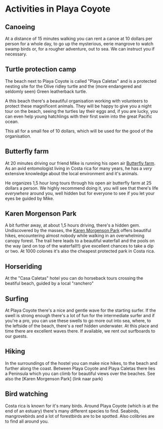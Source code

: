 # Activities in Playa Coyote

## Canoeing
At a distance of 15 minutes walking you can rent a canoe at 10 dollars per person for a whole day, to go up the mysterious, eerie mangrove to watch swamp birds or, for a rougher adventure, out to sea. We can instruct you if necessary.

## Turtle protection camp
The beach next to Playa Coyote is called "Playa Caletas" and is a protected nesting site for the Olive ridley turtle and the (more endangered and seldomly seen) Green leatherback turtle.

A this beach there's a beautiful organisation working with volunteers to protect these magnificent animals. They will be happy to give you a night tour on the beach, seeing the turtles lay their eggs and, if you are lucky, you can even help young hatchlings with their first swim into the great Pacific ocean.

This all for a small fee of 10 dollars, which will be used for the good of the organisation.

## Butterfly farm
At 20 minutes driving our friend Mike is running his open air [Butterfly farm](https://www.facebook.com/junglebutterflyfarm). As an avid entomologist living in Costa rica for many years,  he has a _very_ extensive knowledge about the local environment and it's animals.

He organizes 1,5 hour long tours through his open air butterfly farm at 25 dollars a person. We highly recommend doing it, you will see that there's life _everywhere_ around you, well hidden but for everyone to see if you let your eyes be guided by Mike.

## Karen Morgenson Park
A bit further away, at about 1,5 hours driving, there's a hidden gem. Undiscovered by the masses, the [Karen Morgenson Park](http://www.tripadvisor.com/Attraction_Review-g7684098-d8504916-Reviews-Karen_Mogensen_Nature_Reserve-Jicaral_Province_of_Puntarenas.html) offers beautiful hikes, encountering almost nobody while walking in an overwhelming canopy forest. The trail here leads to a beautiful waterfall and the pools on the way (and on top of the waterfall!!) give excellent chances to take a dip or two. At 1000 colones it's also the cheapest protected park in Costa rica.

## Horseriding
At the "Casa Caletas" hotel you can do horseback tours crossing the beatiful beach, guided by a local "ranchero"

## Surfing
At Playa Coyote there's a nice and gentle wave for the starting surfer. If the swell is strong enough there's a lot of fun for the intermediate surfer and if you're a pro, you can use these swells to go more out into sea, where, to the leftside of the beach, there's a reef hidden underwater. At this place and time there are excellent waves there.
If available, we rent out surfboards to our guests.

## Hiking
In the surroundings of the hostel you can make nice hikes, to the beach and further along the coast. Between Playa Coyote and Playa Caletas there lies a Peninsula which you can climb for beautiful views over the beaches.
See also the [Karen Morgenson Park] (link naar park)

## Bird watching
Costa rica is known for it's many birds. Around Playa Coyote (which is at the end of an estuary) there's many different species to find. Seabirds, mangrovebirds and a lot of forestbirds are to be spotted. Also colibries are to find all around you.


